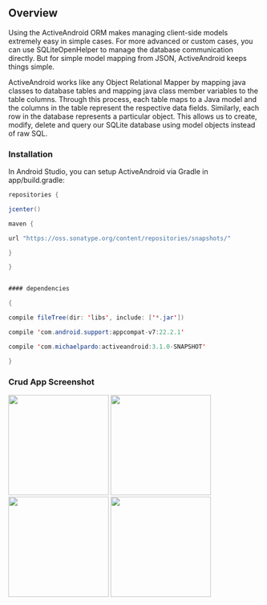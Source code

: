 ## Overview

Using the ActiveAndroid ORM makes managing client-side models extremely easy in simple cases. For more advanced or custom cases, you can use SQLiteOpenHelper to manage the database communication directly. But for simple model mapping from JSON, ActiveAndroid keeps things simple.

ActiveAndroid works like any Object Relational Mapper by mapping java classes to database tables and mapping java class member variables to the table columns. Through this process, each table maps to a Java model and the columns in the table represent the respective data fields. Similarly, each row in the database represents a particular object. This allows us to create, modify, delete and query our SQLite database using model objects instead of raw SQL.

### Installation

In Android Studio, you can setup ActiveAndroid via Gradle in app/build.gradle:

```java
repositories {

jcenter()

maven { 

url "https://oss.sonatype.org/content/repositories/snapshots/"

}

}
```
```java

#### dependencies 

{

compile fileTree(dir: 'libs', include: ['*.jar'])

compile 'com.android.support:appcompat-v7:22.2.1'

compile 'com.michaelpardo:activeandroid:3.1.0-SNAPSHOT'

}
```

### Crud App Screenshot 

<p align="left">
  <img src="https://cloud.githubusercontent.com/assets/28509637/26379274/be646202-4031-11e7-9836-19eace503a1b.png" width="200"/>
  <img src="https://cloud.githubusercontent.com/assets/28509637/26379272/be5dfd90-4031-11e7-91a8-10f3fb581bba.png" width="200"/>
  <img src="https://cloud.githubusercontent.com/assets/28509637/26379273/be642968-4031-11e7-8e9a-040db5396362.png" width="200"/>
  <img src="https://cloud.githubusercontent.com/assets/28509637/26379275/be65b8aa-4031-11e7-8150-00926ea2e717.png" width="200"/>
</p>
